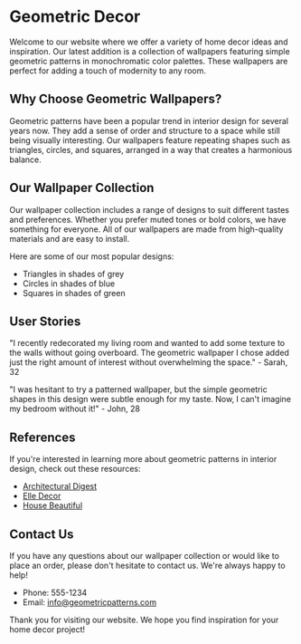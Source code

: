 <!--font:Barlow Condensed-->

# Geometric Decor

Welcome to our website where we offer a variety of home decor ideas and inspiration. Our latest addition is a collection of wallpapers featuring simple geometric patterns in monochromatic color palettes. These wallpapers are perfect for adding a touch of modernity to any room.

## Why Choose Geometric Wallpapers?

Geometric patterns have been a popular trend in interior design for several years now. They add a sense of order and structure to a space while still being visually interesting. Our wallpapers feature repeating shapes such as triangles, circles, and squares, arranged in a way that creates a harmonious balance.

## Our Wallpaper Collection

Our wallpaper collection includes a range of designs to suit different tastes and preferences. Whether you prefer muted tones or bold colors, we have something for everyone. All of our wallpapers are made from high-quality materials and are easy to install.

Here are some of our most popular designs:

-   Triangles in shades of grey
-   Circles in shades of blue
-   Squares in shades of green

## User Stories

"I recently redecorated my living room and wanted to add some texture to the walls without going overboard. The geometric wallpaper I chose added just the right amount of interest without overwhelming the space." - Sarah, 32

"I was hesitant to try a patterned wallpaper, but the simple geometric shapes in this design were subtle enough for my taste. Now, I can't imagine my bedroom without it!" - John, 28

## References

If you're interested in learning more about geometric patterns in interior design, check out these resources:

-   [Architectural Digest](#)
-   [Elle Decor](#)
-   [House Beautiful](#)

## Contact Us

If you have any questions about our wallpaper collection or would like to place an order, please don't hesitate to contact us. We're always happy to help!

-   Phone: 555-1234
-   Email: info@geometricpatterns.com

Thank you for visiting our website. We hope you find inspiration for your home decor project!

<!--

Write me content for website with wallpaper which alt text is:

"A wallpaper with a repeating pattern of simple geometric shapes, in a monochromatic color palette such as grey or blue."

The name/title of the page should not be 1:1 copy of the alt text but rather a real content of the website which is using this wallpaper.

- Use markdown format
- Start with heading
- Heading should be short and concise
- The content should look like a real website
- The website should not be about the wallpaper, wallpaper is just a related background
- Heading should be contain work "wallpaper" or "background"
- Include real sections like references, contact, user stories, etc. use things relevant to the page purpose.
- Feel free to use structure like headings, bullets, numbering, blockquotes, paragraphs, horizontal lines, etc.
- You can use formatting like bold or _italic_
- You can include UTF-8 emojis
- Links should be only #hash anchors (and you can refer to the document itself)
- Do not include images


---


# Geometric Patterns: Elevate Your Home Decor with Simple Shapes

Welcome to our website where we offer a variety of home decor ideas and inspiration. Our latest addition is a collection of wallpapers featuring simple geometric patterns in monochromatic color palettes. These wallpapers are perfect for adding a touch of modernity to any room.

## Why Choose Geometric Wallpapers?

Geometric patterns have been a popular trend in interior design for several years now. They add a sense of order and structure to a space while still being visually interesting. Our wallpapers feature repeating shapes such as triangles, circles, and squares, arranged in a way that creates a harmonious balance.

## Our Wallpaper Collection

Our wallpaper collection includes a range of designs to suit different tastes and preferences. Whether you prefer muted tones or bold colors, we have something for everyone. All of our wallpapers are made from high-quality materials and are easy to install.

Here are some of our most popular designs:

- Triangles in shades of grey
- Circles in shades of blue
- Squares in shades of green

## User Stories

"I recently redecorated my living room and wanted to add some texture to the walls without going overboard. The geometric wallpaper I chose added just the right amount of interest without overwhelming the space." - Sarah, 32

"I was hesitant to try a patterned wallpaper, but the simple geometric shapes in this design were subtle enough for my taste. Now, I can't imagine my bedroom without it!" - John, 28

## References

If you're interested in learning more about geometric patterns in interior design, check out these resources:

- [Architectural Digest](#)
- [Elle Decor](#)
- [House Beautiful](#)

## Contact Us

If you have any questions about our wallpaper collection or would like to place an order, please don't hesitate to contact us. We're always happy to help!

- Phone: 555-1234
- Email: info@geometricpatterns.com

Thank you for visiting our website. We hope you find inspiration for your home decor project!

-->
